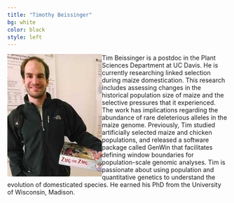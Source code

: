 ```yaml
---
title: "Timothy Beissinger"
bg: white
color: black
style: left
---
```


<div style="float: left">
    <img src="img/2014-03-12 20.50.42.jpg" alt="Picture of me" title="Picture"/>
</div>

Tim Beissinger is a postdoc in the Plant Sciences Department at UC Davis.  He is currently researching 
linked selection during maize domestication. This research includes assessing changes in the historical 
population size of maize and the selective pressures that it experienced. The work has implications regarding 
the abundance of rare deleterious alleles in the maize genome. Previously, Tim studied artificially 
selected maize and chicken populations, and released a software package called GenWin that facilitates 
defining window boundaries for population-scale genomic analyses. Tim is passionate about using population 
and quantitative genetics to understand the evolution of domesticated species. He earned his PhD from the 
University of Wisconsin, Madison.


